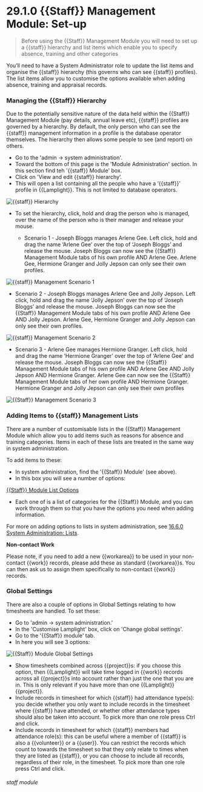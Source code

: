 # 29.1.0 {{Staff}} Management Module: Set-up

> Before using the {{Staff}} Management Module you will need to set up a {{staff}} hierarchy and list items which enable you to specify absence, training and other categories




You’ll need to have a System Administrator role to update the list items and organise the {{staff}} hierarchy (this governs who can see {{staff}} profiles). The list items allow you to customise the options available when adding absence, training and appraisal records.

### Managing the {{Staff}} Hierarchy  

Due to the potentially sensitive nature of the data held within the {{Staff}} Management Module (pay details, annual leave etc), {{staff}} profiles are governed by a hierarchy. By default, the only person who can see the {{staff}} management information in a profile is the database operator themselves. The hierarchy then allows some people to see (and report) on others. 

- Go to the 'admin -> system administration'.
- Toward the bottom of this page is the 'Module Administration' section. In this section find teh '{{staff}} Module' box.
- Click on 'View and edit {{staff}} hierarchy’.
- This will open a list containing all the people who have a ‘{{staff}}’ profile in {{Lamplight}}. This is not limited to database operators. 

![{{staff}} Hierarchy](29.1.0d.png)

- To set the hierarchy, click, hold and drag the person who is managed, over the name of the person who is their manager and release your mouse.

   - Scenario 1 - Joseph Bloggs manages Arlene Gee.
   Left click, hold and drag the name ‘Arlene Gee’ over the top of ‘Joseph Bloggs’ and release the mouse. Joseph Bloggs can now see the {{Staff}} Management Module tabs of his own profile AND Arlene Gee. Arlene Gee, Hermione Granger and Jolly Jepson can only see their own profiles.

![{{staff}} Management Scenario 1](29.1.0a.png)

   - Scenario 2 - Joseph Bloggs manages Arlene Gee and Jolly Jepson.
   Left click, hold and drag the name ‘Jolly Jepson’ over the top of ‘Joseph Bloggs’ and release the mouse. Joseph Bloggs can now see the {{Staff}} Management Module tabs of his own profile AND Arlene Gee AND Jolly Jepson. Arlene Gee, Hermione Granger and Jolly Jepson can only see their own profiles.
   
![{{staff}} Management Scenario 2](29.1.0b.png)

- Scenario 3 - Arlene Gee manages Hermione Granger.
  Left click, hold and drag the name ‘Hermione Granger’ over the top of ‘Arlene Gee’ and release the mouse. Joseph Bloggs can now see the {{Staff}} Management Module tabs of his own profile AND Arlene Gee AND Jolly Jepson AND Hermione Granger. Arlene Gee can now see the {{Staff}} Management Module tabs of her own profile AND Hermione Granger. Hermione Granger and Jolly Jepson can only see their own profiles
 
![{{Staff}} Management Scenario 3](29.1.0c.png)

### Adding Items to {{staff}} Management Lists

There are a number of customisable lists in the {{Staff}} Management Module which allow you to add items such as reasons for absence and training categories. Items in each of these lists are treated in the same way in system administration. 

To add items to these:
- In system administration, find the '{{Staff}} Module' (see above).
- In this box you will see a number of options:

[{{Staff}} Module List Options](29.1.0e.png)

- Each one of is a list of categories for the {{Staff}} Module, and you can work through them so that you have the options you need when adding information. 

For more on adding options to lists in system administration, see [16.6.0 System Administration: Lists](/help/index/p/16.6.0).

**Non-contact Work**  

Please note, if you need to add a new {{workarea}} to be used in your non-contact {{work}} records, please add these as standard {{workarea}}s. You can then ask us to assign them specifically to non-contact {{work}} records.

### Global Settings

There are also a couple of options in Global Settings relating to how timesheets are handled. To set these:

- Go to 'admin -> system administration.'
- In the 'Customise Lamplight' box, click on 'Change global settings'. 
- Go to the '{{Staff}} module' tab.
- In here you will see 3 options:

![{{Staff}} Module Global Settings](29.1.0f.png)

   - Show timesheets combined across {{project}}s: if you choose this option, then {{Lamplight}} will take time logged in {{work}} records across all {{project}}s into account rather than just the one that you are in. This is only relevant if you have more than one {{Lamplight}} {{project}}.
   - Include records in timesheet for which {{staff}} had attendance type(s): you decide whether you only want to include records in the timesheet where {{staff}} have attended, or whether other attendance types should also be taken into account. To pick more than one role press Ctrl and click. 
   - Include records in timesheet for which {{staff}} members had attendance role(s): this can be useful where a member of {{staff}} is also a {{volunteer}} or a {{user}}. You can restrict the records which count to towards the timesheet so that they only relate to times when they are listed as {{staff}}, or you can choose to include all records, regardless of their role, in the timesheet. To pick more than one role press Ctrl and click. 


###### staff module
